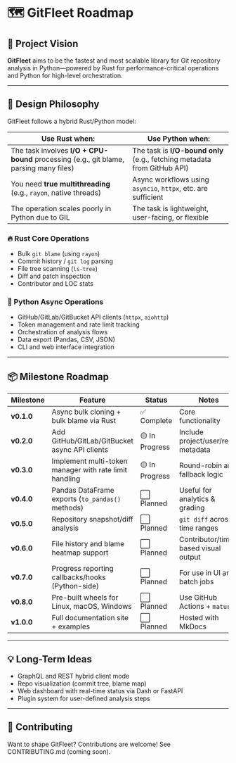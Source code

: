 # 🗺️ GitFleet Roadmap

## 🚀 Project Vision

**GitFleet** aims to be the fastest and most scalable library for Git repository analysis in Python—powered by Rust for performance-critical operations and Python for high-level orchestration.

---

## 🧠 Design Philosophy

GitFleet follows a hybrid Rust/Python model:

| Use **Rust** when: | Use **Python** when: |
|--------------------|----------------------|
| The task involves **I/O + CPU-bound** processing (e.g., git blame, parsing many files) | The task is **I/O-bound only** (e.g., fetching metadata from GitHub API) |
| You need **true multithreading** (e.g., `rayon`, native threads) | Async workflows using `asyncio`, `httpx`, etc. are sufficient |
| The operation scales poorly in Python due to GIL | The task is lightweight, user-facing, or flexible |

### 🔥 Rust Core Operations

- Bulk `git blame` (using `rayon`)
- Commit history / `git log` parsing
- File tree scanning (`ls-tree`)
- Diff and patch inspection
- Contributor and LOC stats

### 🐍 Python Async Operations

- GitHub/GitLab/GitBucket API clients (`httpx`, `aiohttp`)
- Token management and rate limit tracking
- Orchestration of analysis flows
- Data export (Pandas, CSV, JSON)
- CLI and web interface integration

---

## 📦 Milestone Roadmap

| Milestone | Feature | Status | Notes |
|----------|---------|--------|-------|
| **v0.1.0** | Async bulk cloning + bulk blame via Rust | ✅ Complete | Core functionality |
| **v0.2.0** | Add GitHub/GitLab/GitBucket async API clients | 🟡 In Progress | Include project/user/repo metadata |
| **v0.3.0** | Implement multi-token manager with rate limit handling | 🟡 In Progress | Round-robin and fallback logic |
| **v0.4.0** | Pandas DataFrame exports (`to_pandas()` methods) | ⬜ Planned | Useful for analytics & grading |
| **v0.5.0** | Repository snapshot/diff analysis | ⬜ Planned | `git diff` across time ranges |
| **v0.6.0** | File history and blame heatmap support | ⬜ Planned | Contributor/time-based visual output |
| **v0.7.0** | Progress reporting callbacks/hooks (Python-side) | ⬜ Planned | For use in UI and batch jobs |
| **v0.8.0** | Pre-built wheels for Linux, macOS, Windows | ⬜ Planned | Use GitHub Actions + `maturin` |
| **v1.0.0** | Full documentation site + examples | ⬜ Planned | Hosted with MkDocs  |

---

## 💡 Long-Term Ideas

- GraphQL and REST hybrid client mode
- Repo visualization (commit tree, blame map)
- Web dashboard with real-time status via Dash or FastAPI
- Plugin system for user-defined analysis steps

---

## 🤝 Contributing

Want to shape GitFleet? Contributions are welcome! See CONTRIBUTING.md (coming soon).
